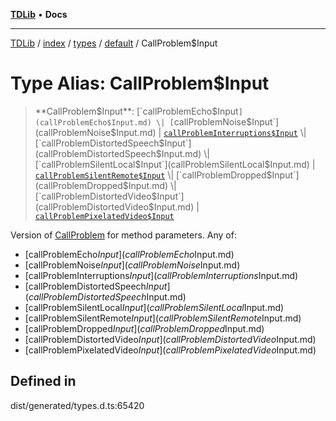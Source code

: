 [**TDLib**](../../../../../../README.md) • **Docs**

***

[TDLib](../../../../../../modules.md) / [index](../../../../../README.md) / [types](../../../README.md) / [default](../README.md) / CallProblem$Input

# Type Alias: CallProblem$Input

> **CallProblem$Input**: [`callProblemEcho$Input`](callProblemEcho$Input.md) \| [`callProblemNoise$Input`](callProblemNoise$Input.md) \| [`callProblemInterruptions$Input`](callProblemInterruptions$Input.md) \| [`callProblemDistortedSpeech$Input`](callProblemDistortedSpeech$Input.md) \| [`callProblemSilentLocal$Input`](callProblemSilentLocal$Input.md) \| [`callProblemSilentRemote$Input`](callProblemSilentRemote$Input.md) \| [`callProblemDropped$Input`](callProblemDropped$Input.md) \| [`callProblemDistortedVideo$Input`](callProblemDistortedVideo$Input.md) \| [`callProblemPixelatedVideo$Input`](callProblemPixelatedVideo$Input.md)

Version of [CallProblem](CallProblem.md) for method parameters.
Any of:
- [callProblemEcho$Input](callProblemEcho$Input.md)
- [callProblemNoise$Input](callProblemNoise$Input.md)
- [callProblemInterruptions$Input](callProblemInterruptions$Input.md)
- [callProblemDistortedSpeech$Input](callProblemDistortedSpeech$Input.md)
- [callProblemSilentLocal$Input](callProblemSilentLocal$Input.md)
- [callProblemSilentRemote$Input](callProblemSilentRemote$Input.md)
- [callProblemDropped$Input](callProblemDropped$Input.md)
- [callProblemDistortedVideo$Input](callProblemDistortedVideo$Input.md)
- [callProblemPixelatedVideo$Input](callProblemPixelatedVideo$Input.md)

## Defined in

dist/generated/types.d.ts:65420
